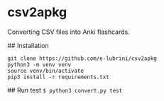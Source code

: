 # csv2apkg
Converting CSV files into Anki flashcards.

## Installation
```
git clone https://github.com/e-lubrini/csv2apkg
python3 -m venv venv
source venv/bin/activate
pip3 install -r requirements.txt
```

## Run test
`$ python3 convert.py test`
